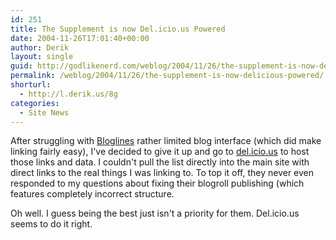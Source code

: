 ```yaml
---
id: 251
title: The Supplement is now Del.icio.us Powered
date: 2004-11-26T17:01:40+00:00
author: Derik
layout: single
guid: http://godlikenerd.com/weblog/2004/11/26/the-supplement-is-now-delicious-powered/
permalink: /weblog/2004/11/26/the-supplement-is-now-delicious-powered/
shorturl:
  - http://l.derik.us/8g
categories:
  - Site News
---
```

After struggling with [Bloglines](http://www.bloglines.com) rather limited blog interface (which did make linking fairly easy), I've decided to give it up and go to [del.icio.us](http://del.icio.us) to host those links and data. I couldn't pull the list directly into the main site with direct links to the real things I was linking to. To top it off, they never even responded to my questions about fixing their blogroll publishing (which features completely incorrect structure.

Oh well. I guess being the best just isn't a priority for them. Del.icio.us seems to do it right.